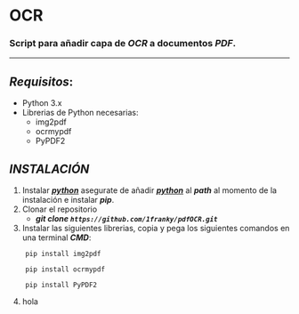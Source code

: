 # OCR 
### Script  para añadir capa de ***OCR*** a documentos ***PDF***.
--- 
## *Requisitos*:
* Python 3.x 
* Librerias de Python necesarias:
    * img2pdf
    * ocrmypdf
    * PyPDF2

## *INSTALACIÓN*
1. Instalar ***[python](https://www.python.org/downloads/)*** asegurate de añadir ***[python](https://www.python.org/downloads/)***  al ***path*** al momento de la instalación e instalar ***pip***.
2. Clonar el repositorio
   * ***git clone `https://github.com/1franky/pdfOCR.git`***
3. Instalar las siguientes librerias, copia y pega los siguientes comandos en una terminal ***CMD***:
```  
    pip install img2pdf
```
```  
    pip install ocrmypdf
```
```  
    pip install PyPDF2
```

4. hola



